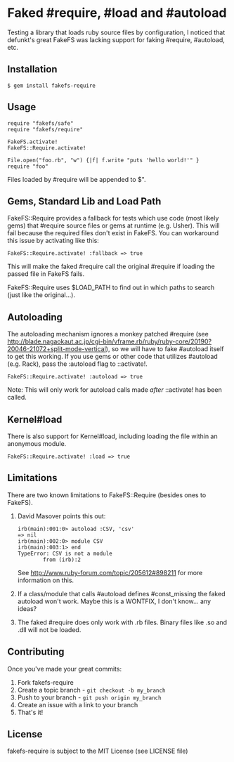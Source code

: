 Faked #require, #load and #autoload
===================================

Testing a library that loads ruby source files by configuration, I noticed that
defunkt's great FakeFS was lacking support for faking #require, #autoload, etc.


Installation
------------

    $ gem install fakefs-require


Usage
-----

    require "fakefs/safe"
    require "fakefs/require"

    FakeFS.activate!
    FakeFS::Require.activate!
    
    File.open("foo.rb", "w") {|f| f.write "puts 'hello world!'" }
    require "foo"
    
Files loaded by #require will be appended to $".


Gems, Standard Lib and Load Path
--------------------------------

FakeFS::Require provides a fallback for tests which use code (most likely gems)
that #require source files or gems at runtime (e.g. Usher). This will fail
because the required files don't exist in FakeFS. You can workaround this issue
by activating like this:

    FakeFS::Require.activate! :fallback => true

This will make the faked #require call the original #require if loading the
passed file in FakeFS fails.

FakeFS::Require uses $LOAD_PATH to find out in which paths to search (just like
the original...).


Autoloading
-----------

The autoloading mechanism ignores a monkey patched #require (see
http://blade.nagaokaut.ac.jp/cgi-bin/vframe.rb/ruby/ruby-core/20190?20046-21072+split-mode-vertical),
so we will have to fake #autoload itself to get this working. If you use gems or
other code that utilizes #autoload (e.g. Rack), pass the :autoload flag to
::activate!.

    FakeFS::Require.activate! :autoload => true

Note: This will only work for autoload calls made _after_ ::activate! has been
called.


Kernel#load
-----------

There is also support for Kernel#load, including loading the file within an
anonymous module.

    FakeFS::Require.activate! :load => true


Limitations
-----------

There are two known limitations to FakeFS::Require (besides ones to FakeFS).

1.  David Masover points this out:
        
        irb(main):001:0> autoload :CSV, 'csv'
        => nil
        irb(main):002:0> module CSV
        irb(main):003:1> end
        TypeError: CSV is not a module
                from (irb):2
    
    See http://www.ruby-forum.com/topic/205612#898211 for more information on
    this.

2.  If a class/module that calls #autoload defines #const_missing the faked
    autoload won't work. Maybe this is a WONTFIX, I don't know... any ideas?

3.  The faked #require does only work with .rb files. Binary files like .so and
    .dll will not be loaded.


Contributing
------------

Once you've made your great commits:

1. Fork fakefs-require
2. Create a topic branch - `git checkout -b my_branch`
3. Push to your branch - `git push origin my_branch`
4. Create an issue with a link to your branch
5. That's it!


License
-------

fakefs-require is subject to the MIT License (see LICENSE file)
